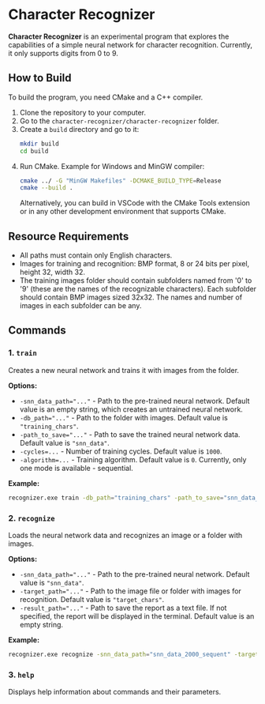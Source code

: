 # Character Recognizer

**Character Recognizer** is an experimental program that explores the capabilities of a simple neural network for character recognition. Currently, it only supports digits from 0 to 9.

## How to Build

To build the program, you need CMake and a C++ compiler.

1. Clone the repository to your computer.
2. Go to the `character-recognizer/character-recognizer` folder.
3. Create a `build` directory and go to it:
    ```sh
    mkdir build
    cd build
    ```
4. Run CMake. Example for Windows and MinGW compiler:
    ```sh
    cmake ../ -G "MinGW Makefiles" -DCMAKE_BUILD_TYPE=Release
    cmake --build .
    ```
    Alternatively, you can build in VSCode with the CMake Tools extension or in any other development environment that supports CMake.

## Resource Requirements

- All paths must contain only English characters.
- Images for training and recognition: BMP format, 8 or 24 bits per pixel, height 32, width 32.
- The training images folder should contain subfolders named from '0' to '9' (these are the names of the recognizable characters). Each subfolder should contain BMP images sized 32x32. The names and number of images in each subfolder can be any.

## Commands

### 1. `train`
Creates a new neural network and trains it with images from the folder.

**Options:**
- `-snn_data_path="..."` - Path to the pre-trained neural network. Default value is an empty string, which creates an untrained neural network.
- `-db_path="..."` - Path to the folder with images. Default value is `"training_chars"`.
- `-path_to_save="..."` - Path to save the trained neural network data. Default value is `"snn_data"`.
- `-cycles=...` - Number of training cycles. Default value is `1000`.
- `-algorithm=...` - Training algorithm. Default value is `0`. Currently, only one mode is available - sequential.

**Example:**
```sh
recognizer.exe train -db_path="training_chars" -path_to_save="snn_data_2000_sequent" -cycles=2000
```

### 2. `recognize`
Loads the neural network data and recognizes an image or a folder with images.

**Options:**
- `-snn_data_path="..."` - Path to the pre-trained neural network. Default value is `"snn_data"`.
- `-target_path="..."` - Path to the image file or folder with images for recognition. Default value is `"target_chars"`.
- `-result_path="..."` - Path to save the report as a text file. If not specified, the report will be displayed in the terminal. Default value is an empty string.

**Example:**
```sh
recognizer.exe recognize -snn_data_path="snn_data_2000_sequent" -target_path="target_chars" -result_path="result.txt"
```

### 3. `help`
Displays help information about commands and their parameters.

